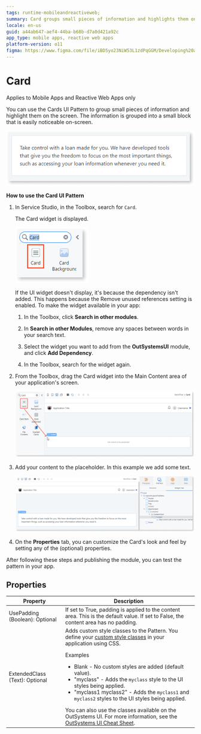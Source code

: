 ```yaml
---
tags: runtime-mobileandreactiveweb;  
summary: Card groups small pieces of information and highlights them on the screen.
locale: en-us
guid: a44ab647-aef4-44ba-b68b-d7a0d421a92c
app_type: mobile apps, reactive web apps
platform-version: o11
figma: https://www.figma.com/file/iBD5yo23NiW53L1zdPqGGM/Developing%20an%20Application?node-id=205:15
---
```


# Card

<div class="info" markdown="1">

Applies to Mobile Apps and Reactive Web Apps only

</div>

You can use the Cards UI Pattern to group small pieces of information and highlight them on the screen. The information is grouped into a small block that is easily noticeable on-screen.

![Example of a Card UI Pattern in a mobile app or reactive web app](images/card-1.png "Card UI Pattern Example")

**How to use the Card UI Pattern**

1. In Service Studio, in the Toolbox, search for `Card`.

    The Card widget is displayed.

    ![Service Studio interface showing the Card widget in the Toolbox](images/card-2-ss.png "Service Studio Card Widget")

    If the UI widget doesn't display, it's because the dependency isn't added. This happens because the Remove unused references setting is enabled. To make the widget available in your app:

    1. In the Toolbox, click **Search in other modules**.

    1. In **Search in other Modules**, remove any spaces between words in your search text.
    
    1. Select the widget you want to add from the **OutSystemsUI** module, and click **Add Dependency**. 
    
    1. In the Toolbox, search for the widget again.

1. From the Toolbox, drag the Card widget into the Main Content area of your application's screen.

    ![Dragging the Card widget from the Toolbox into the Main Content area in Service Studio](images/card-3-ss.png "Dragging Card Widget to Main Content")

1. Add your content to the placeholder. In this example we add some text.

    ![Adding text content to the Card widget placeholder in Service Studio](images/card-4-ss.png "Adding Content to Card Placeholder")

1. On the **Properties** tab, you can customize the Card's look and feel by setting any of the (optional) properties.

After following these steps and publishing the module, you can test the pattern in your app.

## Properties

| Property                       | Description                                                                                                                                                                                                                                                                                                                                                                                                                                                                                                                                                                                                           |
|--------------------------------|-----------------------------------------------------------------------------------------------------------------------------------------------------------------------------------------------------------------------------------------------------------------------------------------------------------------------------------------------------------------------------------------------------------------------------------------------------------------------------------------------------------------------------------------------------------------------------------------------------------------------|
| UsePadding (Boolean): Optional | If set to True, padding is applied to the content area. This is the default value. If set to False, the content area has no padding.                                                                                                                                                                                                                                                                                                                                                                                                                                                                                  |
| ExtendedClass (Text): Optional | Adds custom style classes to the Pattern. You define your [custom style classes](../../../look-feel/css.md) in your application using CSS.<p>Examples</p><ul><li>Blank - No custom styles are added (default value).</li><li>"myclass" - Adds the ``myclass`` style to the UI styles being applied.</li><li>"myclass1 myclass2" - Adds the ``myclass1`` and ``myclass2`` styles to the UI styles being applied. </li></ul>You can also use the classes available on the OutSystems UI. For more information, see the [OutSystems UI Cheat Sheet](https://outsystemsui.outsystems.com/OutSystemsUIWebsite/CheatSheet). |
